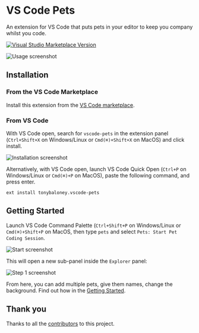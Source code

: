 # VS Code Pets

An extension for VS Code that puts pets in your editor to keep you company whilst you code.

[![Visual Studio Marketplace Version](https://img.shields.io/visual-studio-marketplace/v/tonybaloney.vscode-pets?color=blue&logo=visual-studio)](https://marketplace.visualstudio.com/items?itemName=tonybaloney.vscode-pets&WT.mc_id=python-17801-anthonyshaw)

![Usage screenshot](source/_static/winter.gif)

## Installation

### From the VS Code Marketplace

Install this extension from the [VS Code marketplace](https://marketplace.visualstudio.com/items?itemName=tonybaloney.vscode-pets&WT.mc_id=python-17801-anthonyshaw).

### From VS Code

With VS Code open, search for `vscode-pets` in the extension panel (`Ctrl+Shift+X` on Windows/Linux or `Cmd(⌘)+Shift+X` on MacOS) and click install.

![Installation screenshot](source/_static/install.png)

Alternatively, with VS Code open, launch VS Code Quick Open (`Ctrl+P` on Windows/Linux or `Cmd(⌘)+P` on MacOS), paste the following command, and press enter.

`ext install tonybaloney.vscode-pets`

## Getting Started

Launch VS Code Command Palette (`Ctrl+Shift+P` on Windows/Linux or `Cmd(⌘)+Shift+P` on MacOS, then type `pets` and select `Pets: Start Pet Coding Session`.

![Start screenshot](source/_static/start_pet_coding.png)

This will open a new sub-panel inside the `Explorer` panel:

![Step 1 screenshot](source/_static/pet-in-default-explorer.png)

From here, you can add multiple pets, give them names, change the background. Find out how in the [Getting Started](getting-started.md).

## Thank you

Thanks to all the [contributors](https://github.com/tonybaloney/vscode-pets/graphs/contributors) to this project.
